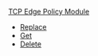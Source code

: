<!-- Code generated for API Clients. DO NOT EDIT. -->

[TCP Edge Policy Module](#tcp-edge-policy-module)

- [Replace](#tcp-edge-policy-module/#replace)
- [Get](#tcp-edge-policy-module/#get)
- [Delete](#tcp-edge-policy-module/#delete)
